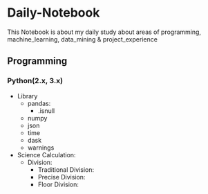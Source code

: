# Daily-Notebook
This Notebook is about my daily study about areas of programming, machine_learning, data_mining & project_experience

## Programming
### Python(2.x, 3.x)
* Library
  * pandas:
    * .isnull
  * numpy
  * json
  * time
  * dask
  * warnings
* Science Calculation:
  * Division:
    * Traditional Division:
    * Precise Division:
    * Floor Division:
    
